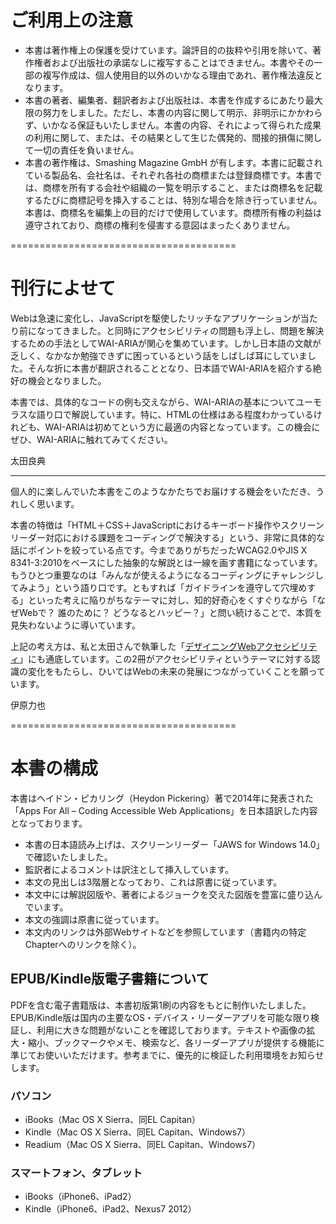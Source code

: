 <h1 class="titleNotice">ご利用上の注意</h1>

- 本書は著作権上の保護を受けています。論評目的の抜粋や引用を除いて、著作権者および出版社の承諾なしに複写することはできません。本書やその一部の複写作成は、個人使用目的以外のいかなる理由であれ、著作権法違反となります。
- 本書の著者、編集者、翻訳者および出版社は、本書を作成するにあたり最大限の努力をしました。ただし、本書の内容に関して明示、非明示にかかわらず、いかなる保証もいたしません。本書の内容、それによって得られた成果の利用に関して、または、その結果として生じた偶発的、間接的損傷に関して一切の責任を負いません。
- 本書の著作権は、Smashing Magazine GmbH が有します。本書に記載されている製品名、会社名は、それぞれ各社の商標または登録商標です。本書では、商標を所有する会社や組織の一覧を明示すること、または商標名を記載するたびに商標記号を挿入することは、特別な場合を除き行っていません。本書は、商標名を編集上の目的だけで使用しています。商標所有権の利益は遵守されており、商標の権利を侵害する意図はまったくありません。

=======================================

# 刊行によせて

Webは急速に変化し、JavaScriptを駆使したリッチなアプリケーションが当たり前になってきました。と同時にアクセシビリティの問題も浮上し、問題を解決するための手法としてWAI-ARIAが関心を集めています。しかし日本語の文献が乏しく、なかなか勉強できずに困っているという話をしばしば耳にしていました。そんな折に本書が翻訳されることとなり、日本語でWAI-ARIAを紹介する絶好の機会となりました。

本書では、具体的なコードの例も交えながら、WAI-ARIAの基本についてユーモラスな語り口で解説しています。特に、HTMLの仕様はある程度わかっているけれども、WAI-ARIAは初めてという方に最適の内容となっています。この機会にぜひ、WAI-ARIAに触れてみてください。

太田良典

---

個人的に楽しんでいた本書をこのようなかたちでお届けする機会をいただき、うれしく思います。

本書の特徴は「HTML＋CSS＋JavaScriptにおけるキーボード操作やスクリーンリーダー対応における課題をコーディングで解決する」という、非常に具体的な話にポイントを絞っている点です。今までありがちだったWCAG2.0やJIS X 8341-3:2010をベースにした抽象的な解説とは一線を画す書籍になっています。もうひとつ重要なのは「みんなが使えるようになるコーディングにチャレンジしてみよう」という語り口です。ともすれば「ガイドラインを遵守して穴埋めする」といった考えに陥りがちなテーマに対し、知的好奇心をくすぐりながら「なぜWebで？ 誰のために？ どうなるとハッピー？」と問い続けることで、本質を見失わないように導いています。

上記の考え方は、私と太田さんで執筆した「<a href="https://www.borndigital.co.jp/book/6111.html">デザイニングWebアクセシビリティ</a>」にも通底しています。この2冊がアクセシビリティというテーマに対する認識の変化をもたらし、ひいてはWebの未来の発展につながっていくことを願っています。

伊原力也

=======================================

# 本書の構成

本書はヘイドン・ピカリング（Heydon Pickering）著で2014年に発表された「Apps For All – Coding Accessible Web Applications」を日本語訳した内容となっております。

- 本書の日本語読み上げは、スクリーンリーダー「JAWS for Windows 14.0」で確認いたしました。
- 監訳者によるコメントは訳注として挿入しています。
- 本文の見出しは3階層となっており、これは原書に従っています。
- 本文中には解説図版や、著者によるジョークを交えた図版を豊富に盛り込んでいます。
- 本文の強調は原書に従っています。
- 本文内のリンクは外部Webサイトなどを参照しています（書籍内の特定Chapterへのリンクを除く）。

## EPUB/Kindle版電子書籍について

PDFを含む電子書籍版は、本書初版第1刷の内容をもとに制作いたしました。EPUB/Kindle版は国内の主要なOS・デバイス・リーダーアプリを可能な限り検証し、利用に大きな問題がないことを確認しております。テキストや画像の拡大・縮小、ブックマークやメモ、検索など、各リーダーアプリが提供する機能に準じてお使いいただけます。参考までに、優先的に検証した利用環境をお知らせします。

### パソコン

- iBooks（Mac OS X Sierra、同EL Capitan）
- Kindle（Mac OS X Sierra、同EL Capitan、Windows7）
- Readium（Mac OS X Sierra、同EL Capitan、Windows7）

### スマートフォン、タブレット

- iBooks（iPhone6、iPad2）
- Kindle（iPhone6、iPad2、Nexus7 2012）
